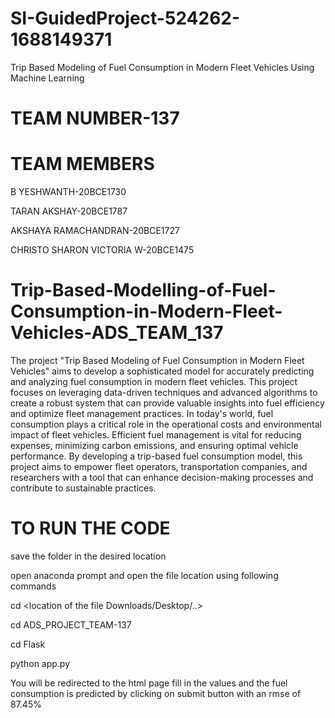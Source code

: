 # SI-GuidedProject-524262-1688149371
Trip Based Modeling of Fuel Consumption in Modern Fleet Vehicles Using Machine Learning
# TEAM NUMBER-137

# TEAM MEMBERS
B YESHWANTH-20BCE1730

TARAN AKSHAY-20BCE1787

AKSHAYA RAMACHANDRAN-20BCE1727

CHRISTO SHARON VICTORIA W-20BCE1475

# Trip-Based-Modelling-of-Fuel-Consumption-in-Modern-Fleet-Vehicles-ADS_TEAM_137
The project "Trip Based Modeling of Fuel Consumption in Modern Fleet Vehicles" aims to develop a sophisticated model for accurately predicting and analyzing fuel consumption in modern fleet vehicles. This project focuses on leveraging data-driven techniques and advanced algorithms to create a robust system that can provide valuable insights into fuel efficiency and optimize fleet management practices.
In today's world, fuel consumption plays a critical role in the operational costs and environmental impact of fleet vehicles. Efficient fuel management is vital for reducing expenses, minimizing carbon emissions, and ensuring optimal vehicle performance. By developing a trip-based fuel consumption model, this project aims to empower fleet operators, transportation companies, and researchers with a tool that can enhance decision-making processes and contribute to sustainable practices.

# TO RUN THE CODE
save the folder in the desired location

open anaconda prompt and open the file location using following commands

cd <location of the file Downloads/Desktop/..>

cd ADS_PROJECT_TEAM-137

cd Flask

python app.py

You will be redirected to the html page fill in the values and the fuel consumption is predicted by clicking on submit button with an rmse of 87.45%

